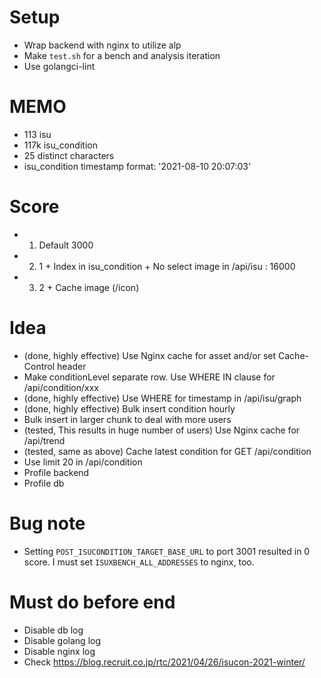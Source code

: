 # Setup
- Wrap backend with nginx to utilize alp
- Make `test.sh` for a bench and analysis iteration
- Use golangci-lint

# MEMO
- 113 isu
- 117k isu_condition
- 25 distinct characters
- isu_condition timestamp format: '2021-08-10 20:07:03'

# Score
- 1. Default 3000
- 2. 1 + Index in isu_condition + No select image in /api/isu : 16000
- 3. 2 + Cache image (/icon)

# Idea
- (done, highly effective) Use Nginx cache for asset and/or set Cache-Control header
- Make conditionLevel separate row. Use WHERE IN clause for /api/condition/xxx
- (done, highly effective) Use WHERE for timestamp in /api/isu/graph
- (done, highly effective) Bulk insert condition hourly
- Bulk insert in larger chunk to deal with more users
- (tested, This results in huge number of users) Use Nginx cache for /api/trend
- (tested, same as above) Cache latest condition for GET /api/condition
- Use limit 20 in /api/condition
- Profile backend
- Profile db

# Bug note
- Setting `POST_ISUCONDITION_TARGET_BASE_URL` to port 3001 resulted in 0 score. I must set `ISUXBENCH_ALL_ADDRESSES` to nginx, too.

# Must do before end
- Disable db log
- Disable golang log
- Disable nginx log
- Check https://blog.recruit.co.jp/rtc/2021/04/26/isucon-2021-winter/